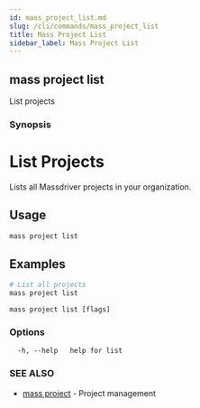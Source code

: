 ```yaml
---
id: mass_project_list.md
slug: /cli/commands/mass_project_list
title: Mass Project List
sidebar_label: Mass Project List
---
```

## mass project list

List projects

### Synopsis

# List Projects

Lists all Massdriver projects in your organization.

## Usage

```bash
mass project list
```

## Examples

```bash
# List all projects
mass project list
```


```
mass project list [flags]
```

### Options

```
  -h, --help   help for list
```

### SEE ALSO

* [mass project](/cli/commands/mass_project)	 - Project management
